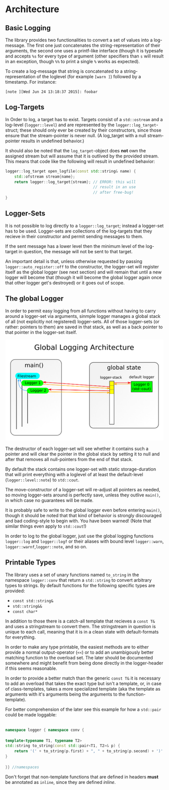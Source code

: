 
Architecture
============


Basic Logging
-------------

The library provides two functionalities to convert a set of values into
a log-message. The first one just concatenates the string-representation
of their arguments, the second one uses a printf-like interface (though
it is typesafe and accepts `%s` for every type of argument (other specifiers
than `s` will result in an exception, though `%%` to print a single `%` works
as expected).

To create a log-message that string is concatenated to a string-representation
of the loglevel (for example `[warn ]`) followed by a timestamp. For instance:

```
[note ][Wed Jun 24 13:18:37 2015]: foobar
```

Log-Targets
-----------

In Order to log, a target has to exist. Targets consist of a `std::ostream` and a
log-level (`logger::level`) and are represented by the `logger::log_target`-struct;
these should only ever be created by their constructors, since those ensure that
the stream-pointer is never null. (A log_target with a null stream-pointer results
in undefined behavior.)

It should also be noted that the `log_target`-object does **not** own the assigned
stream but will assume that it is outlived by the provided stream. This means that
code like the following will result in undefined behavior:

```cpp
logger::log_target open_logfile(const std::string& name) {
	std::ofstream stream{name};
	return logger::log_target{stream}; // ERROR: this will
	                                   // result in an use
	                                   // after free-bug!
}
```

Logger-Sets
-----------

It is not possible to log directly to a `logger::log_target`; instead
a logger-set has to be used. Logger-sets are collections of the log-targets
that they recieve in their constructor and permit sending messages to them.

If the sent message has a lower level then the minimum level of the log-target
in question, the message will not be sent to that target.

An important detail is that, unless otherwise requested by passing
`logger::auto_register::off` to the constructor, the logger-set will register
itself as the global logger (see next section) and will remain that until a new
logger will become that (though it will become the global logger again
once that other logger get's destroyed) or it goes out of scope.


The global Logger
-----------------

In order to permit easy logging from all functions without having to carry
around a logger-set via arguments, sinmple logger manages a global stack
of all (not explicitly not registered) logger-sets. All of those logger-sets
(or rather: pointers to them) are saved in that stack, as well as a back pointer
to that pointer in the logger-set itself.

![](architecture_sketch.png)

The destructor of each logger-set will see whether it contains such a pointer and
will clear the pointer in the global stack by setting it to null and after that
removes all null-pointers from the end of that stack.

By default the stack contains one logger-set with static storage-duration that
will print everything with a loglevel of at least the default-level (`logger::level::note`)
to `std::cout`.

The move-constructor of a logger-set will re-adjust all pointers as needed,
so moving logger-sets around is perfectly save, unless they outlive `main()`,
in which case no guarantees will be made.

It is probably safe to write to the global logger even before entering `main()`,
though it should be noted that that kind of behavior is strongly discouraged
and bad coding-style to begin with. You have been warned! (Note that similar
things even apply to `std::cout`!)

In order to log to the global logger, just use the global logging functions
`logger::log` and `logger::logf` or their aliases with bound level `logger::warn`,
`logger::warnf`,`logger::note`, and so on.

Printable Types
---------------

The library uses a set of unary functions named `to_string` in the namespace
`logger::conv` that return a `std::string` to convert arbitrary types to
strings. By default functions for the following specific types are provided:

* `const std::string&`
* `std::string&&`
* `const char*`

In addition to those there is a catch-all template that recieves a
`const T&` and uses a stringstream to convert them. The stringstream in question
is unique to each call, meaning that it is in a clean state with default-formats
for everything.

In order to make any type printable, the easiest methods are to either provide
a normal output-operator (`<<`) or to add an unambigously better matching function
to the overload set. The later should be documented somewhere and might benefit
from being done directly in the logger-header if this seems reasonable.

In order to provide a better match than the generic `const T&` it is necessary
to add an overload that takes the exact type but isn't a template, or, in
case of class-templates, takes a more specialized template (aka the template as
arguments with it's arguments being the arguments to the function-template).

For better comprehension of the later see this example for how a `std::pair`
could be made loggable:

```cpp

namespace logger { namespace conv {

template<typename T1, typename T2>
std::string to_string(const std::pair<T1, T2>& p) {
	return '(' + to_string(p.first) + ", " + to_string(p.second) + ')';
}

}} //namespaces
```

Don't forget that non-template functions that are defined in headers **must** be
annotated as `inline`, since they are defined *inline*.


